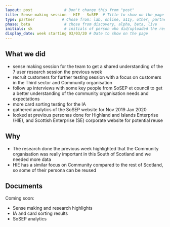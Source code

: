 ```yaml
---
layout: post              # Don't change this from "post"
title: Sense making session - HIE - SoSEP  # Title to show on the page
type: partner            # Chose from: lab, online, a11y, other, partner
phase: beta               # chose from discovery, alpha, beta, live
initials: sk              # initials of person who did/uploaded the research
display_date: week starting 03/03/20 # Date to show on the page
---
```


## What we did
- sense making session for the team to get a shared understanding of the 7 user research session the previous week
- recruit customers for further testing session with a focus on customers in the Third sector and Community organisation
- follow up interviews with some key people from SoSEP et council to get a better understanding of the community organisation needs and expectations
- more card sorting testing for the IA
- gathered analytics of the SoSEP website for Nov 2019 Jan 2020
- looked at previous personas done for Highland and Islands Enterprise (HIE), and Scottish Enterprise (SE) corporate website for potential reuse


## Why
- The research done the previous week highlighted that the Community organisation was really important in this South of Scotland and we needed more data
- HIE has a similar focus on Community compared to the rest of Scotland, so some of their persona can be reused

## Documents
Coming soon: 
- Sense making and research highlights
- IA and card sorting results
- SoSEP analytics

